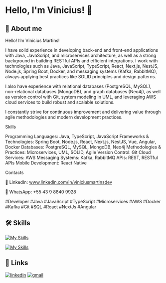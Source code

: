 # Hello, I'm Vinicius! 👋


## 🚀 About me

Hello! I’m Vinícius Martins!

I have solid experience in developing back-end and front-end applications with Java, JavaScript, and microservices architecture, as well as a strong background in building RESTful APIs and efficient integrations. I work with technologies such as Java, JavaScript, TypeScript, React, Next.js, NestJS, Node.js, Spring Boot, Docker, and messaging systems (Kafka, RabbitMQ), always applying best practices like SOLID principles and design patterns.

I also have experience with relational databases (PostgreSQL, MySQL), non-relational databases (MongoDB), and graph databases (Neo4j), as well as version control with Git, system modeling in UML, and leveraging AWS cloud services to build robust and scalable solutions.

I constantly strive for continuous improvement and delivering value through agile methodologies and modern development practices.

Skills

Programming Languages: Java, TypeScript, JavaScript
Frameworks & Technologies: Spring Boot, Node.js, React, Next.js, NestJS, Vue, Angular, Docker
Databases: PostgreSQL, MySQL, MongoDB, Neo4j
Methodologies & Practices: Microservices, UML, SOLID, Agile
Version Control: Git
Cloud Services: AWS
Messaging Systems: Kafka, RabbitMQ
APIs: REST, RESTful APIs
Mobile Development: React Native

Contacts

📧 LinkedIn: www.linkedin.com/in/viniciusmartinsdev

📱 WhatsApp: +55 43 9 8840 9928

#Developer #Java #JavaScript #TypeScript #Microservices #AWS #Docker #Kafka #Git #SQL #React #NextJs #Angular



## 🛠 Skills
[![My Skills](https://skillicons.dev/icons?i=js,java,ts,nodejs,nextjs)](https://skillicons.dev)

[![My Skills](https://skillicons.dev/icons?i=tailwind,spring,linux,docker,postgres)](https://skillicons.dev)




## 🔗 Links
[![linkedin](https://img.shields.io/badge/linkedin-0A66C2?style=for-the-badge&logo=linkedin&logoColor=white)](https://www.linkedin.com/in/viniciusmartinsdev/)
[![gmail](https://img.shields.io/badge/Gmail-D14836?style=for-the-badge&logo=gmail&logoColor=white)](mailto:vinicius.martins.developer@gmail.com?subject=Olá,%20Tudo%20Bem)



